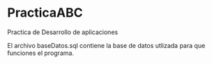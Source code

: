 # PracticaABC
Practica de Desarrollo de aplicaciones

El archivo baseDatos.sql contiene la base de datos utlizada para que funciones el programa.
